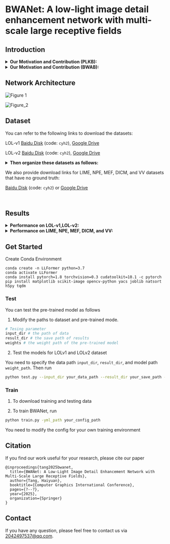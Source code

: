 # BWANet: A low-light image detail enhancement network with multi-scale large receptive fields


## Introduction
<details close>
<summary><b>Our Motivation and Contribution (PLKB):</b></summary>
    
![CGI2025_1](https://github.com/user-attachments/assets/ce4e2bbc-5649-4fcf-b84a-6ee90f5409d0)

![CGI2025_4](https://github.com/user-attachments/assets/bdf4916f-35d5-474e-859c-72933802cba0)

![CGI2025_5](https://github.com/user-attachments/assets/d0b1e0d1-52c7-432c-9bd3-fbcf7b51a965)

![CGI2025_2](https://github.com/user-attachments/assets/1b232229-290b-4d04-8f84-f4cc937c2eff)
</details>

<details close>
<summary><b>Our Motivation and Contribution (BWAB):</b></summary>
    Most existing methods fail to dynamically adapt to frequency-specific information, limiting their ability to reconstruct fine texture details. So we use bidirectional wavelet transform to decompose image features into 8 complementary frequencies (1 low-frequency information + 7 high-frequency information) and adaptively enhance them separately through attention mechanism, in order to restore the fine details and texture of the image.
    
![CGI2025_3](https://github.com/user-attachments/assets/8325dee5-60c0-4f38-a685-ac85ee7d0d8e)
</details>

## Network Architecture

![Figure 1](https://github.com/user-attachments/assets/6f8e6a89-3088-41ba-9236-d6eca9e3b891)

![Figure_2](https://github.com/user-attachments/assets/d4ea8e02-1351-472c-9056-c5cab11f4488)

## Dataset

You can refer to the following links to download the datasets:

LOL-v1 [Baidu Disk](https://pan.baidu.com/s/1ZAC9TWR-YeuLIkWs3L7z4g?pwd=cyh2) (code: `cyh2`), [Google Drive](https://drive.google.com/file/d/1L-kqSQyrmMueBh_ziWoPFhfsAh50h20H/view?usp=sharing)

LOL-v2 [Baidu Disk](https://pan.baidu.com/s/1X4HykuVL_1WyB3LWJJhBQg?pwd=cyh2) (code: `cyh2`), [Google Drive](https://drive.google.com/file/d/1Ou9EljYZW8o5dbDCf9R34FS8Pd8kEp2U/view?usp=sharing)

<details close>
<summary><b> Then organize these datasets as follows: </b></summary>

```
    |--data   
    |    |--LOLv1
    |    |    |--Train
    |    |    |    |--input
    |    |    |    |    |--100.png
    |    |    |    |    |--101.png
    |    |    |    |     ...
    |    |    |    |--target
    |    |    |    |    |--100.png
    |    |    |    |    |--101.png
    |    |    |    |     ...
    |    |    |--Test
    |    |    |    |--input
    |    |    |    |    |--111.png
    |    |    |    |    |--146.png
    |    |    |    |     ...
    |    |    |    |--target
    |    |    |    |    |--111.png
    |    |    |    |    |--146.png
    |    |    |    |     ...
    |    |--LOLv2
    |    |    |--Real_captured
    |    |    |    |--Train
    |    |    |    |    |--Low
    |    |    |    |    |    |--00001.png
    |    |    |    |    |    |--00002.png
    |    |    |    |    |     ...
    |    |    |    |    |--Normal
    |    |    |    |    |    |--00001.png
    |    |    |    |    |    |--00002.png
    |    |    |    |    |     ...
    |    |    |    |--Test
    |    |    |    |    |--Low
    |    |    |    |    |    |--00690.png
    |    |    |    |    |    |--00691.png
    |    |    |    |    |     ...
    |    |    |    |    |--Normal
    |    |    |    |    |    |--00690.png
    |    |    |    |    |    |--00691.png
    |    |    |    |    |     ...
    |    |    |--Synthetic
    |    |    |    |--Train
    |    |    |    |    |--Low
    |    |    |    |    |   |--r000da54ft.png
    |    |    |    |    |   |--r02e1abe2t.png
    |    |    |    |    |    ...
    |    |    |    |    |--Normal
    |    |    |    |    |   |--r000da54ft.png
    |    |    |    |    |   |--r02e1abe2t.png
    |    |    |    |    |    ...
    |    |    |    |--Test
    |    |    |    |    |--Low
    |    |    |    |    |   |--r00816405t.png
    |    |    |    |    |   |--r02189767t.png
    |    |    |    |    |    ...
    |    |    |    |    |--Normal
    |    |    |    |    |   |--r00816405t.png
    |    |    |    |    |   |--r02189767t.png
    |    |    |    |    |    ...

```

</details>


We also provide download links for LIME, NPE, MEF, DICM, and VV datasets that have no ground truth:

[Baidu Disk](https://pan.baidu.com/s/1oHg03tOfWWLp4q1R6rlzww?pwd=cyh2) (code: `cyh2`)
 or [Google Drive](https://drive.google.com/drive/folders/1RR50EJYGIHaUYwq4NtK7dx8faMSvX8Xp?usp=drive_link)

 <br>

## Results

<details close>
<summary><b>Performance on LOL-v1,LOL-v2:</b></summary>
<img width="889" height="705" alt="image" src="https://github.com/user-attachments/assets/2a63fe17-3cbb-4833-86f9-7c914d1fc0c9" />

![Figure_3](https://github.com/user-attachments/assets/a4eeca83-c294-41b6-b559-4b0c1378d2e0)


</details>

<details close>
<summary><b>Performance on LIME, NPE, MEF, DICM, and VV:</b></summary>
<img width="907" height="367" alt="image" src="https://github.com/user-attachments/assets/721d54e7-b380-4bdb-8def-3abc0e6cd39c" />

![Figure_4](https://github.com/user-attachments/assets/8360982c-e46f-4092-ab9b-ff7ab1b95b5c)


</details>


## Get Started

Create Conda Environment 
```
conda create -n LLFormer python=3.7
conda activate LLFormer
conda install pytorch=1.8 torchvision=0.3 cudatoolkit=10.1 -c pytorch
pip install matplotlib scikit-image opencv-python yacs joblib natsort h5py tqdm
```


### Test
You can test the pre-trained model as follows

1. Modify the paths to dataset and pre-trained mode. 
```python
# Tesing parameter 
input_dir # the path of data
result_dir # the save path of results 
weights # the weight path of the pre-trained model
```

2. Test the models for LOLv1 and LOLv2 dataset

You need to specify the data path ```input_dir```, ```result_dir```, and model path ```weight_path```. Then run
```bash
python test.py --input_dir your_data_path --result_dir your_save_path --weights weight_path

```

### Train

1. To download training and testing data

2. To train BWANet, run
```bash
python train.py -yml_path your_config_path
```
You need to modify the config for your own training environment

## Citation

If you find our work useful for your research, please cite our paper

```
@inproceedings{tang2025bwanet,
  title={BWANet: A Low-Light Image Detail Enhancement Network with Multi-Scale Large Receptive Fields},
  author={Tang, Haiyuan},
  booktitle={Computer Graphics International Conference},
  pages={?--?},
  year={2025},
  organization={Springer}
}
```

## Contact

If you have any question, please feel free to contact us via 2042497537@qq.com.

